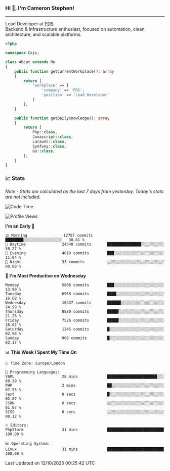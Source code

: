 ### Hi 👋, I'm Cameron Stephen!

---

Lead Developer at [PDS](https://prindatasolutions.co.uk)  
Backend & Infrastructure enthusiast, focused on automation, clean architecture, and scalable platforms.


```php
<?php

namespace Cajs;

class About extends Me
{
    public function getCurrentWorkplace(): array
    {
        return [
            'workplace' => [
                'company' => 'PDS',
                'position' => 'Lead Developer'
            ]
        ];
    }

    public function getDailyKnowledge(): array
    {
        return [
            Php::class,
            Javascript::class,
            Laravel::class,
            Symfony::class,
            Go::class,
        ];
    }
}
```

### 📈 Stats
<p><em>Note - Stats are calculated as the last 7 days from yesterday. Today's stats are not included.</em></p>


<!--START_SECTION:waka-->
![Code Time](http://img.shields.io/badge/Code%20Time-4%2C736%20hrs%2041%20mins-blue)

![Profile Views](http://img.shields.io/badge/Profile%20Views-0-blue)

**I'm an Early 🐤** 

```text
🌞 Morning                12787 commits       ████████░░░░░░░░░░░░░░░░░   30.61 % 
🌆 Daytime                24340 commits       ███████████████░░░░░░░░░░   58.27 % 
🌃 Evening                4610 commits        ███░░░░░░░░░░░░░░░░░░░░░░   11.04 % 
🌙 Night                  33 commits          ░░░░░░░░░░░░░░░░░░░░░░░░░   00.08 % 
```
📅 **I'm Most Productive on Wednesday** 

```text
Monday                   5806 commits        ███░░░░░░░░░░░░░░░░░░░░░░   13.90 % 
Tuesday                  6968 commits        ████░░░░░░░░░░░░░░░░░░░░░   16.68 % 
Wednesday                10437 commits       ██████░░░░░░░░░░░░░░░░░░░   24.99 % 
Thursday                 8880 commits        █████░░░░░░░░░░░░░░░░░░░░   21.26 % 
Friday                   7526 commits        █████░░░░░░░░░░░░░░░░░░░░   18.02 % 
Saturday                 1245 commits        █░░░░░░░░░░░░░░░░░░░░░░░░   02.98 % 
Sunday                   908 commits         █░░░░░░░░░░░░░░░░░░░░░░░░   02.17 % 
```


📊 **This Week I Spent My Time On** 

```text
🕑︎ Time Zone: Europe/London

💬 Programming Languages: 
YAML                     28 mins             ██████████████████████░░░   88.39 % 
PHP                      2 mins              ██░░░░░░░░░░░░░░░░░░░░░░░   07.55 % 
Text                     0 secs              █░░░░░░░░░░░░░░░░░░░░░░░░   02.87 % 
JSON                     0 secs              ░░░░░░░░░░░░░░░░░░░░░░░░░   01.07 % 
SCSS                     0 secs              ░░░░░░░░░░░░░░░░░░░░░░░░░   00.12 % 

🔥 Editors: 
PhpStorm                 31 mins             █████████████████████████   100.00 % 

💻 Operating System: 
Linux                    31 mins             █████████████████████████   100.00 % 
```


 Last Updated on 12/10/2025 00:25:42 UTC
<!--END_SECTION:waka-->
